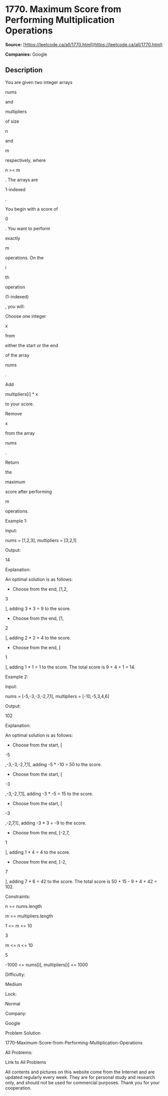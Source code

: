 # 1770. Maximum Score from Performing Multiplication Operations

**Source:** [https://leetcode.ca/all/1770.html](https://leetcode.ca/all/1770.html)

**Companies:** Google

## Description

You are given two integer arrays

nums

and

multipliers

of size

n

and

m

respectively, where

n >= m

. The arrays are

1-indexed

.

You begin with a score of

0

. You want to perform

exactly

m

operations. On the

i

th

operation

(1-indexed)

, you will:

Choose one integer

x

from

either the start or the end

of the array

nums

.

Add

multipliers[i] * x

to your score.

Remove

x

from the array

nums

.

Return

the

maximum

score after performing

m

operations.

Example 1:

Input:

nums = [1,2,3], multipliers = [3,2,1]

Output:

14

Explanation:

An optimal solution is as follows:
- Choose from the end, [1,2,

3

], adding 3 * 3 = 9 to the score.
- Choose from the end, [1,

2

], adding 2 * 2 = 4 to the score.
- Choose from the end, [

1

], adding 1 * 1 = 1 to the score.
The total score is 9 + 4 + 1 = 14.

Example 2:

Input:

nums = [-5,-3,-3,-2,7,1], multipliers = [-10,-5,3,4,6]

Output:

102

Explanation:

An optimal solution is as follows:
- Choose from the start, [

-5

,-3,-3,-2,7,1], adding -5 * -10 = 50 to the score.
- Choose from the start, [

-3

,-3,-2,7,1], adding -3 * -5 = 15 to the score.
- Choose from the start, [

-3

,-2,7,1], adding -3 * 3 = -9 to the score.
- Choose from the end, [-2,7,

1

], adding 1 * 4 = 4 to the score.
- Choose from the end, [-2,

7

], adding 7 * 6 = 42 to the score.
The total score is 50 + 15 - 9 + 4 + 42 = 102.

Constraints:

n == nums.length

m == multipliers.length

1 <= m <= 10

3

m <= n <= 10

5

-1000 <= nums[i], multipliers[i] <= 1000

Difficulty:

Medium

Lock:

Normal

Company:

Google

Problem Solution

1770-Maximum-Score-from-Performing-Multiplication-Operations

All Problems:

Link to All Problems

All contents and pictures on this website come from the Internet and are updated regularly every week. They are for personal study and research only, and should not be used for commercial purposes. Thank you for your cooperation.

